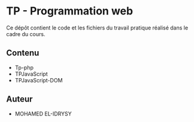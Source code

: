 # TP - Programmation web

Ce dépôt contient le code et les fichiers du travail pratique réalisé dans le cadre du cours.

## Contenu
- Tp-php
- TPJavaScript
- TPJavaScript-DOM



## Auteur
-  MOHAMED EL-IDRYSY
